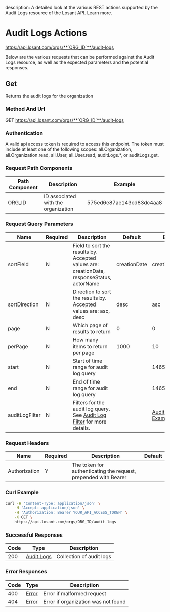 description: A detailed look at the various REST actions supported by the Audit Logs resource of the Losant API. Learn more.

# Audit Logs Actions

https://api.losant.com/orgs/**`ORG_ID`**/audit-logs

Below are the various requests that can be performed against the
Audit Logs resource, as well as the expected
parameters and the potential responses.

## Get

Returns the audit logs for the organization

### Method And Url <a name="get-method-url"></a>

GET https://api.losant.com/orgs/**`ORG_ID`**/audit-logs

### Authentication <a name="get-authentication"></a>

A valid api access token is required to access this endpoint. The token must
include at least one of the following scopes:
all.Organization, all.Organization.read, all.User, all.User.read, auditLogs.*, or auditLogs.get.

### Request Path Components <a name="get-path-components"></a>

| Path Component | Description | Example |
| -------------- | ----------- | ------- |
| ORG_ID | ID associated with the organization | 575ed6e87ae143cd83dc4aa8 |

### Request Query Parameters <a name="get-query-params"></a>

| Name | Required | Description | Default | Example |
| ---- | -------- | ----------- | ------- | ------- |
| sortField | N | Field to sort the results by. Accepted values are: creationDate, responseStatus, actorName | creationDate | creationDate |
| sortDirection | N | Direction to sort the results by. Accepted values are: asc, desc | desc | asc |
| page | N | Which page of results to return | 0 | 0 |
| perPage | N | How many items to return per page | 1000 | 10 |
| start | N | Start of time range for audit log query |  | 1465790400000 |
| end | N | End of time range for audit log query |  | 1465790400000 |
| auditLogFilter | N | Filters for the audit log query. See [Audit Log Filter](schemas.md#audit-log-filter) for more details. |  | [Audit Log Filter Example](schemas.md#audit-log-filter-example) |

### Request Headers <a name="get-headers"></a>

| Name | Required | Description | Default |
| ---- | -------- | ----------- | ------- |
| Authorization | Y | The token for authenticating the request, prepended with Bearer | |

### Curl Example <a name="get-curl-example"></a>

```bash
curl -H 'Content-Type: application/json' \
    -H 'Accept: application/json' \
    -H 'Authorization: Bearer YOUR_API_ACCESS_TOKEN' \
    -X GET \
    https://api.losant.com/orgs/ORG_ID/audit-logs
```

### Successful Responses <a name="get-successful-responses"></a>

| Code | Type | Description |
| ---- | ---- | ----------- |
| 200 | [Audit Logs](schemas.md#audit-logs) | Collection of audit logs |

### Error Responses <a name="get-error-responses"></a>

| Code | Type | Description |
| ---- | ---- | ----------- |
| 400 | [Error](schemas.md#error) | Error if malformed request |
| 404 | [Error](schemas.md#error) | Error if organization was not found |
